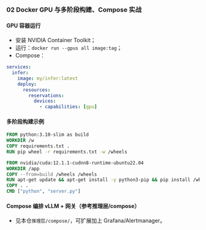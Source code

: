 ### 02 Docker GPU 与多阶段构建、Compose 实战

#### GPU 容器运行
- 安装 NVIDIA Container Toolkit；
- 运行：`docker run --gpus all image:tag`；
- Compose：
```yaml
services:
  infer:
    image: my/infer:latest
    deploy:
      resources:
        reservations:
          devices:
            - capabilities: [gpu]
```

#### 多阶段构建示例
```Dockerfile
FROM python:3.10-slim as build
WORKDIR /w
COPY requirements.txt .
RUN pip wheel -r requirements.txt -w /wheels

FROM nvidia/cuda:12.1.1-cudnn8-runtime-ubuntu22.04
WORKDIR /app
COPY --from=build /wheels /wheels
RUN apt-get update && apt-get install -y python3-pip && pip install /wheels/* && rm -rf /var/lib/apt/lists/*
COPY . .
CMD ["python", "server.py"]
```

#### Compose 编排 vLLM + 网关（参考推理层/compose）
- 见本仓`推理层/compose/`，可扩展加上 Grafana/Alertmanager。


